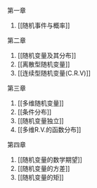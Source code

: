 第一章
1. [[随机事件与概率]]

第二章
1. [[随机变量及其分布]]
2. [[离散型随机变量]]
3. [[连续型随机变量(C.R.V)]]

第三章
1. [[多维随机变量]]
2. [[条件分布]]
3. [[随机变量独立]]
4. [[多维R.V.的函数分布]]

第四章
1. [[随机变量的数学期望]]
2. [[随机变量的方差]]
3. [[随机变量的矩]]